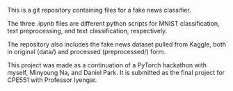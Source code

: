 This is a git repository containing files for a fake news classifier.

The three .ipynb files are different python scripts for MNIST classification, text preprocessing, and text classification, respectively.

The repository also includes the fake news dataset pulled from Kaggle, both in original (data/) and processed (preprocessed/) form.

This project was made as a continuation of a PyTorch hackathon with myself, Minyoung Na, and Daniel Park. It is submitted as the final project for CPE551 with Professor Iyengar.
